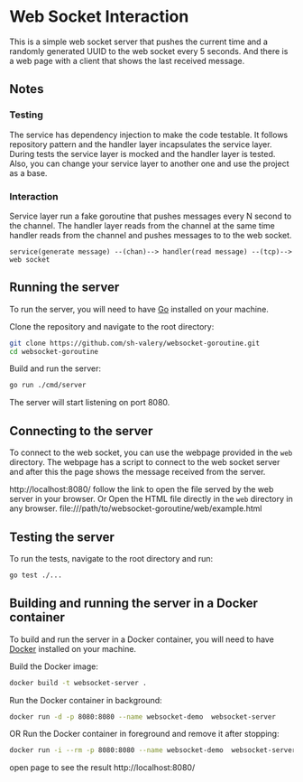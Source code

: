 # Web Socket Interaction

This is a simple web socket server that pushes the current time and a randomly generated UUID to the web socket every 5 seconds. And there is a web page with a client that shows the last received message.

## Notes
### Testing
The service has dependency injection to make the code testable. It follows repository pattern and the handler layer incapsulates the service layer. 
During tests the service layer is mocked and the handler layer is tested.
Also, you can change your service layer to another one and use the project as a base.

### Interaction
Service layer run a fake goroutine that pushes messages every N second to the channel. The handler layer reads from the channel at the same time handler reads from the channel and pushes messages to to the web socket.

```
service(generate message) --(chan)--> handler(read message) --(tcp)--> web socket
```

## Running the server

To run the server, you will need to have [Go](https://golang.org/) installed on your machine.

Clone the repository and navigate to the root directory:

```bash
git clone https://github.com/sh-valery/websocket-goroutine.git
cd websocket-goroutine

```


Build and run the server:

```bash
go run ./cmd/server
```


The server will start listening on port 8080.

## Connecting to the server

To connect to the web socket, you can use the webpage provided in the `web` directory.
The webpage has a script to connect to the web socket server and after this the page shows the message received from the server.

http://localhost:8080/ follow the link to open the file served by the web server in your browser.
Or Open the HTML file directly in the `web` directory in any browser. file:///path/to/websocket-goroutine/web/example.html


## Testing the server

To run the tests, navigate to the root directory and run:

```bash
go test ./...
```

## Building and running the server in a Docker container

To build and run the server in a Docker container, you will need to have [Docker](https://www.docker.com/) installed on your machine.

Build the Docker image:

```bash
docker build -t websocket-server .
```

Run the Docker container in background:
```bash
docker run -d -p 8080:8080 --name websocket-demo  websocket-server
```

OR 
Run the Docker container in foreground and remove it after stopping:
```bash
docker run -i --rm -p 8080:8080 --name websocket-demo  websocket-server

```

open page to see the result http://localhost:8080/
